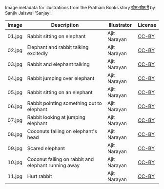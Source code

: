Image metadata for illustrations from the Pratham Books story [खेल-खेल में](https://storyweaver.org.in/stories/335-khel-khel-mein) by Sanjiv Jaiswal 'Sanjay'.

Image | Description | Illustrator | License
----- | ----------- | ----------- | -------
01.jpg | Rabbit sitting on elephant | Ajit Narayan | [CC-BY](https://creativecommons.org/licenses/by/4.0/)
02.jpg | Elephant and rabbit talking excitedly | Ajit Narayan | [CC-BY](https://creativecommons.org/licenses/by/4.0/)
03.jpg | Rabbit and elephant talking | Ajit Narayan | [CC-BY](https://creativecommons.org/licenses/by/4.0/)
04.jpg | Rabbit jumping over elephant | Ajit Narayan | [CC-BY](https://creativecommons.org/licenses/by/4.0/)
05.jpg | Rabbit sitting on an elephant | Ajit Narayan | [CC-BY](https://creativecommons.org/licenses/by/4.0/)
06.jpg | Rabbit pointing something out to elephant | Ajit Narayan | [CC-BY](https://creativecommons.org/licenses/by/4.0/)
07.jpg | Rabbit looking at jumping elephant | Ajit Narayan | [CC-BY](https://creativecommons.org/licenses/by/4.0/)
08.jpg | Coconuts falling on elephant's head | Ajit Narayan | [CC-BY](https://creativecommons.org/licenses/by/4.0/)
09.jpg | Scared elephant  | Ajit Narayan | [CC-BY](https://creativecommons.org/licenses/by/4.0/)
10.jpg | Coconut falling on rabbit and elephant running away | Ajit Narayan | [CC-BY](https://creativecommons.org/licenses/by/4.0/)
11.jpg | Hurt rabbit  | Ajit Narayan | [CC-BY](https://creativecommons.org/licenses/by/4.0/)
